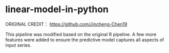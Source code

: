 # linear-model-in-python

ORIGINAL CREDIT： https://github.com/Jincheng-Chen19

This pipeline was modified based on the original R pipeline. A few more features were added to ensure the predictive model captures all aspects of input series.
